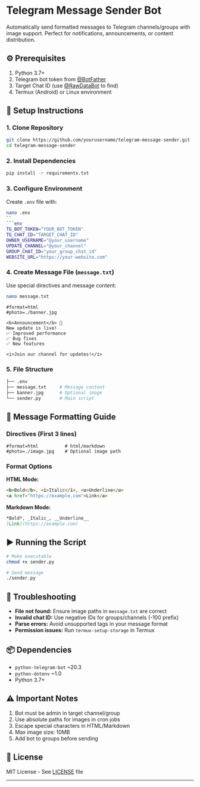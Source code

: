 
# Telegram Message Sender Bot

Automatically send formatted messages to Telegram channels/groups with image support. Perfect for notifications, announcements, or content distribution.

## ⚙️ Prerequisites
1. Python 3.7+
2. Telegram bot token from [@BotFather](https://t.me/BotFather)
3. Target Chat ID (use [@RawDataBot](https://t.me/RawDataBot) to find)
4. Termux (Android) or Linux environment

## 🚀 Setup Instructions

### 1. Clone Repository
```bash
git clone https://github.com/yourusername/telegram-message-sender.git
cd telegram-message-sender
```

### 2. Install Dependencies
```bash
pip install -r requirements.txt
```

### 3. Configure Environment
Create `.env` file with:

```bash
nano .env
``
```env
TG_BOT_TOKEN="YOUR_BOT_TOKEN"
TG_CHAT_ID="TARGET_CHAT_ID"
OWNER_USERNAME="@your_username"
UPDATE_CHANNEL="@your_channel"
GROUP_CHAT_ID="your_group_chat_id"
WEBSITE_URL="https://your-website.com"
```

### 4. Create Message File (`message.txt`)
Use special directives and message content:

```bash
nano message.txt
```
```text
#format=html
#photo=./banner.jpg

<b>Announcement</b> 📢
New update is live!
✅ Improved performance
✅ Bug fixes
✅ New features

<i>Join our channel for updates!</i>
```

### 5. File Structure
```bash
├── .env
├── message.txt     # Message content
├── banner.jpg      # Optional image
└── sender.py       # Main script
```

## 📝 Message Formatting Guide
### Directives (First 3 lines)
```text
#format=html          # html/markdown
#photo=./image.jpg    # Optional image path
```

### Format Options
**HTML Mode:**
```html
<b>Bold</b>, <i>Italic</i>, <u>Underline</u>
<a href="https://example.com">Link</a>
```

**Markdown Mode:**
```markdown
*Bold*, _Italic_, __Underline__
[Link](https://example.com)
```

## ▶️ Running the Script
```bash
# Make executable
chmod +x sender.py

# Send message
./sender.py
```

## 🔧 Troubleshooting
- **File not found:** Ensure image paths in `message.txt` are correct
- **Invalid chat ID:** Use negative IDs for groups/channels (-100 prefix)
- **Parse errors:** Avoid unsupported tags in your message format
- **Permission issues:** Run `termux-setup-storage` in Termux

## 📦 Dependencies
- `python-telegram-bot` ~20.3
- `python-dotenv` ~1.0
- Python 3.7+

## ⚠️ Important Notes
1. Bot must be admin in target channel/group
2. Use absolute paths for images in cron jobs
3. Escape special characters in HTML/Markdown
4. Max image size: 10MB
5. Add bot to groups before sending

## 📄 License
MIT License - See [LICENSE](LICENSE) file
___
